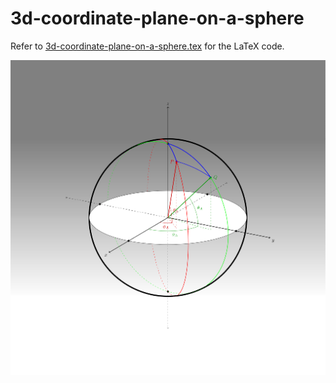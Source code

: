 # 3d-coordinate-plane-on-a-sphere

Refer to
[3d-coordinate-plane-on-a-sphere.tex](3d-coordinate-plane-on-a-sphere.tex)
for the LaTeX code.

<p align="center">
    <img src="3d-coordinate-plane-on-a-sphere.svg"
    align="middle"
</p>

